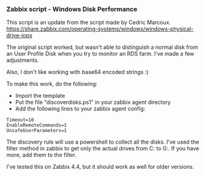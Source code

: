 ### Zabbix script - Windows Disk Performance

This script is an update from the script made by Cedric Marcoux.
https://share.zabbix.com/operating-systems/windows/windows-physical-drive-iops

The original script worked, but wasn't able to distinguish a normal disk from an User Profile Disk when you try to monitor an RDS farm. I've made a few adjustments.

Also, I don't like working with base64 encoded strings :)


To make this work, do the following:

- Import the template
- Put the file "discoverdisks.ps1" in your zabbix agent directory
- Add the following lines to your zabbix agent config:

```
Timeout=10
EnableRemoteCommands=1 
UnsafeUserParameters=1
```

The discovery rule will use a powershell to collect all the disks. I've used the filter method in zabbix to get only the actual drives from C: to G:. If you have more, add them to the filter.


I've tested this on Zabbix 4.4, but it should work as well for older versions.
